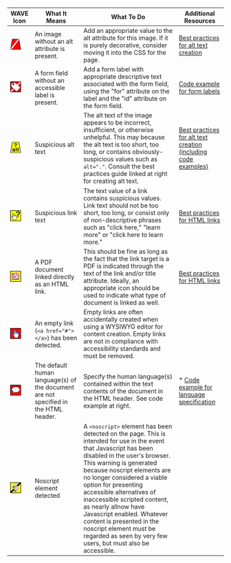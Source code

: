 
| WAVE Icon | What It Means | What To Do | Additional Resources | 
| --- | --- | --- | --- |
| ![Alt text missing](images/alt_missing.png) | An image without an alt attribute is present. | Add an appropriate value to the alt attribute for this image.  If it is purely decorative, consider moving it into the CSS for the page. | [Best practices for alt text creation](../../code_examples/alt_text.md) |
| ![Form label missing](images/label_missing.png) | A form field without an accessible label is present. | Add a form label with appropriate descriptive text associated with the form field, using the "for" attribute on the label and the "id" attribute on the form field. | [Code example for form labels](../../code_examples/form_label.md) |
| ![Suspicious alt text](images/alt_suspicious.png) | Suspicious alt text | The alt text of the image appears to be incorrect, insufficient, or otherwise unhelpful.  This may because the alt text is too short, too long, or contains obviously-suspicious values such as ```alt="."```.  Consult the best practices guide linked at right for creating alt text. | [Best practices for alt text creation (including code examples)](../../code_examples/alt_text.md) |
| ![Suspicious link text](images/link_suspicious.png) | Suspicious link text | The text value of a link contains suspicious values.  Link text should not be too short, too long, or consist only of non-descriptive phrases such as "click here," "learn more" or "click here to learn more." | [Best practices for HTML links](../../code_examples/links.md)|
| ![PDF linked](images/link_pdf.png) | A PDF document linked directly as an HTML link. | This should be fine as long as the fact that the link target is a PDF is indicated through the text of the link and/or title attribute.  Ideally, an appropriate icon should be used to indicate what type of document is linked as well. | [Best practices for HTML links](../../code_examples/links.md) |
| ![Empty link](images/link_empty.png) | An empty link (```<a href="#"></a>```) has been detected. | Empty links are often accidentally created when using a WYSIWYG editor for content creation.  Empty links are not in compliance with accessibility standards and must be removed. | |
| ![Document language missing](images/language_missing.png)| The default human language(s) of the document are not specified in the HTML header. | Specify the human language(s) contained within the text contents of the document in the HTML header.  See code example at right. | * [Code example for language specification](../../code_examples/language.md) |
| ![Noscript element](images/noscript.png) | Noscript element detected | A ```<noscript>``` element has been detected on the page.  This is intended for use in the event that Javascript has been disabled in the user's browser.  This warning is generated because noscript elements are no longer considered a viable option for presenting accessible alternatives of inaccessible scripted content, as nearly allnow have Javascript enabled.  Whatever content is presented in the noscript element must be regarded as seen by very few users, but must also be accessible. | |